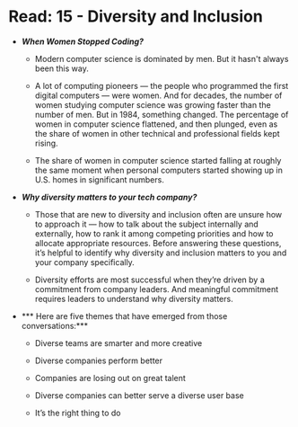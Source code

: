 # Read: 15 - Diversity and Inclusion

* ***When Women Stopped Coding?***

  * Modern computer science is dominated by men. But it hasn't always been this way.

  * A lot of computing pioneers — the people who programmed the first digital computers — were women. And for decades, the number of women studying computer science was growing faster than the number of men. But in 1984, something changed. The percentage of women in computer science flattened, and then plunged, even as the share of women in other technical and professional fields kept rising.

  * The share of women in computer science started falling at roughly the same moment when personal computers started showing up in U.S. homes in significant numbers.

* ***Why diversity matters to your tech company?***
  * Those that are new to diversity and inclusion often are unsure how to approach it — how to talk about the subject internally and externally, how to rank it among competing priorities and how to allocate appropriate resources. Before answering these questions, it’s helpful to identify why diversity and inclusion matters to you and your company specifically.

  * Diversity efforts are most successful when they’re driven by a commitment from company leaders. And meaningful commitment requires leaders to understand why diversity matters.

* ***  Here are five themes that have emerged from those conversations:***
    * Diverse teams are smarter and more creative
    * Diverse companies perform better

    * Companies are losing out on great talent

    * Diverse companies can better serve a diverse user base

    * It’s the right thing to do


